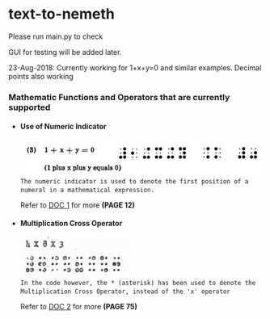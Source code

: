 # text-to-nemeth

Please run main.py to check

GUI for testing will be added later.

23-Aug-2018:  Currently working for 1+x+y=0 and similar examples. 
              Decimal points also working
              
<h3>Mathematic Functions and Operators that are currently supported</h3>

<ul>
  <li>
    <h4>Use of Numeric Indicator</h4>
    <img src='https://github.com/hhk998402/text-to-nemeth/blob/master/SampleImages/NumericIndicator_1.png'>
    <br>
    <code>The numeric indicator is used to denote the first position of a numeral in a mathematical expression.</code>
    <p>Refer to <a href='https://github.com/hhk998402/text-to-nemeth/blob/master/ReferredDocuments/nemeth_Rules.pdf'>DOC 1</a> for more <b>(PAGE 12)</b></p>
  </li>
  <li>
    <h4>Multiplication Cross Operator</h4>
    <img src='https://github.com/hhk998402/text-to-nemeth/blob/master/SampleImages/MultiplicationExample.png'>
    <br>
    <code>In the code however, the * (asterisk) has been used to denote the Multiplication Cross Operator, instead of the 'x' operator </code>
    <p>Refer to <a href='https://github.com/hhk998402/text-to-nemeth/blob/master/ReferredDocuments/Nemeth-BrailleHandbookEdnaLaudenslager.pdf'>DOC 2</a> for more <b>(PAGE 75)</b></p>
  </li>
</ul>
